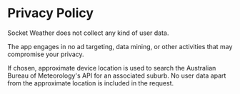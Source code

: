 # Privacy Policy

Socket Weather does not collect any kind of user data.

The app engages in no ad targeting, data mining, or other activities that may compromise your privacy.

If chosen, approximate device location is used to search the Australian Bureau of Meteorology's API for an associated suburb. No user data apart from the approximate location is included in the request.
